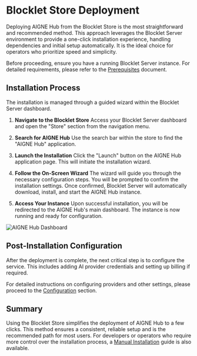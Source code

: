 # Blocklet Store Deployment

Deploying AIGNE Hub from the Blocklet Store is the most straightforward and recommended method. This approach leverages the Blocklet Server environment to provide a one-click installation experience, handling dependencies and initial setup automatically. It is the ideal choice for operators who prioritize speed and simplicity.

Before proceeding, ensure you have a running Blocklet Server instance. For detailed requirements, please refer to the [Prerequisites](./deployment-and-installation-prerequisites.md) document.

## Installation Process

The installation is managed through a guided wizard within the Blocklet Server dashboard.

1.  **Navigate to the Blocklet Store**
    Access your Blocklet Server dashboard and open the "Store" section from the navigation menu.

2.  **Search for AIGNE Hub**
    Use the search bar within the store to find the "AIGNE Hub" application.

3.  **Launch the Installation**
    Click the "Launch" button on the AIGNE Hub application page. This will initiate the installation wizard.

4.  **Follow the On-Screen Wizard**
    The wizard will guide you through the necessary configuration steps. You will be prompted to confirm the installation settings. Once confirmed, Blocklet Server will automatically download, install, and start the AIGNE Hub instance.

5.  **Access Your Instance**
    Upon successful installation, you will be redirected to the AIGNE Hub's main dashboard. The instance is now running and ready for configuration.

![AIGNE Hub Dashboard](https://raw.githubusercontent.com/AIGNE-ab/doc-assets/main/images/fc46e9461382f0be7541af17ef13f632.png)

## Post-Installation Configuration

After the deployment is complete, the next critical step is to configure the service. This includes adding AI provider credentials and setting up billing if required.

For detailed instructions on configuring providers and other settings, please proceed to the [Configuration](./configuration.md) section.

## Summary

Using the Blocklet Store simplifies the deployment of AIGNE Hub to a few clicks. This method ensures a consistent, reliable setup and is the recommended path for most users. For developers or operators who require more control over the installation process, a [Manual Installation](./deployment-and-installation-manual-installation.md) guide is also available.